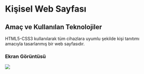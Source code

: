 <h1> Kişisel Web Sayfası </h1>
<h2>Amaç ve Kullanılan Teknolojiler</h2>
HTML5-CSS3 kullanılarak tüm cihazlara uyumlu şekilde kişi tanıtımı amacıyla tasarlanmış bir web sayfasıdır.
<h3>Ekran Görüntüsü</h3>

![](personal.gif)


